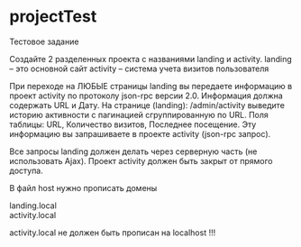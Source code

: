 # projectTest
Тестовое задание

Создайте 2 разделенных проекта с названиями landing и activity.
landing – это основной сайт
activity – система учета визитов пользователя

При переходе на ЛЮБЫЕ страницы landing вы передаете информацию в проект activity по протоколу json-rpc версии 2.0. Информация должна содержать URL и Дату.
На странице (landing): /admin/activity выведите историю активности с пагинацией сгруппированную по URL. Поля таблицы: URL, Количество визитов, Последнее посещение. Эту информацию вы запрашиваете в проекте activity (json-rpc запрос).

Все запросы landing должен делать через серверную часть (не использовать Ajax). Проект activity должен быть закрыт от прямого доступа.

В файл host нужно прописать домены

landing.local  
activity.local

activity.local не должен быть прописан на localhost !!!